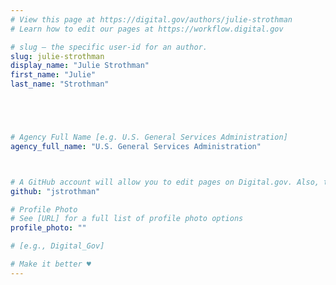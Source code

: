 ```yaml
---
# View this page at https://digital.gov/authors/julie-strothman
# Learn how to edit our pages at https://workflow.digital.gov

# slug — the specific user-id for an author.
slug: julie-strothman
display_name: "Julie Strothman"
first_name: "Julie"
last_name: "Strothman"





# Agency Full Name [e.g. U.S. General Services Administration]
agency_full_name: "U.S. General Services Administration"



# A GitHub account will allow you to edit pages on Digital.gov. Also, the image used in your GitHub account can be used to populate your digital.gov profile photo. Learn more about getting a Github account at [URL]
github: "jstrothman"

# Profile Photo
# See [URL] for a full list of profile photo options
profile_photo: ""

# [e.g., Digital_Gov]

# Make it better ♥
---
```

